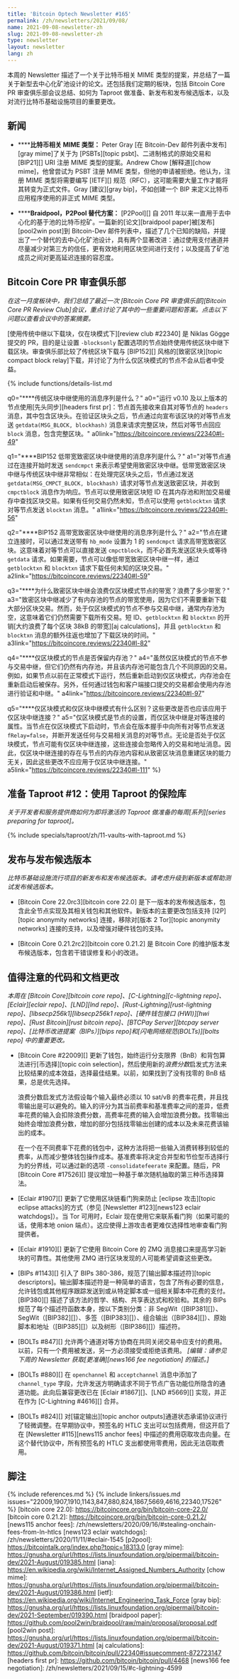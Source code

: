 ```yaml
---
title: 'Bitcoin Optech Newsletter #165'
permalink: /zh/newsletters/2021/09/08/
name: 2021-09-08-newsletter-zh
slug: 2021-09-08-newsletter-zh
type: newsletter
layout: newsletter
lang: zh
---
```

本周的 Newsletter 描述了一个关于比特币相关 MIME 类型的提案，并总结了一篇关于新型去中心化矿池设计的论文。还包括我们定期的板块，包括 Bitcoin Core PR 审查俱乐部会议总结、如何为 Taproot 做准备、新发布和发布候选版本，以及对流行比特币基础设施项目的重要更改。

## 新闻

- **<!--bitcoin-related-mime-types-->****比特币相关 MIME 类型：** Peter Gray [在 Bitcoin-Dev 邮件列表中发布][gray mime]了关于为 [PSBTs][topic psbt]、二进制格式的原始交易和 [BIP21][] URI 注册 MIME 类型的提案。Andrew Chow [解释道][chow mime]，他曾尝试为 PSBT 注册 MIME 类型，但他的申请被拒绝。他认为，注册 MIME 类型将需要编写 [IETF][] 规范（RFC），这可能需要大量工作才能将其转变为正式文件。Gray [建议][gray bip]，不如创建一个 BIP 来定义比特币应用程序使用的非正式 MIME 类型。

- **<!--braidpool-a-p2pool-alternative-->****Braidpool，P2Pool 替代方案：** [P2Pool][] 自 2011 年以来一直用于去中心化的基于池的比特币挖矿。一篇新的[论文][braidpool paper]被[发布][pool2win post]到 Bitcoin-Dev 邮件列表中，描述了几个已知的缺陷，并提出了一个替代的去中心化矿池设计，具有两个显著改进：通过使用支付通道并尽量减少对第三方的信任，更有效地利用区块空间进行支付；以及提高了矿池成员之间对更高延迟连接的容忍度。

## Bitcoin Core PR 审查俱乐部

*在这一月度板块中，我们总结了最近一次 [Bitcoin Core PR 审查俱乐部][Bitcoin Core PR Review Club]会议，重点讨论了其中的一些重要问题和答案。点击以下问题以查看会议中的答案摘要。*

[使用传统中继以下载块，仅在块模式下][review club #22340] 是 Niklas Gögge 提交的 PR，目的是让设置 `-blocksonly` 配置选项的节点始终使用传统区块中继下载区块。审查俱乐部比较了传统区块下载与 [BIP152][] 风格的[致密区块][topic compact block relay]下载，并讨论了为什么仅区块模式的节点不会从后者中受益。

{% include functions/details-list.md

  q0="**<!--q0-->**传统区块中继使用的消息序列是什么？"
  a0="运行 v0.10 及以上版本的节点使用[先头同步][headers first pr]：节点首先接收来自其对等节点的 `headers` 消息，其中包含区块头。在验证区块头之后，节点通过向宣布该区块的对等节点发送 `getdata(MSG_BLOCK, blockhash)` 消息来请求完整区块，然后对等节点回应 `block` 消息，包含完整区块。"
  a0link="https://bitcoincore.reviews/22340#l-49"

  q1="**<!--q1-->**BIP152 低带宽致密区块中继使用的消息序列是什么？"
  a1="对等节点通过在连接开始时发送 `sendcmpct` 来表示希望使用致密区块中继。低带宽致密区块中继与传统区块中继非常相似：在处理完区块头之后，节点通过发送 `getdata(MSG_CMPCT_BLOCK, blockhash)` 请求对等节点发送致密区块，并收到 `cmpctblock` 消息作为响应。节点可以使用致密区块短 ID 在其内存池和附加交易缓存中查找区块交易。如果有任何交易仍然未知，节点可以使用 `getblocktxn` 请求对等节点发送 `blocktxn` 消息。"
  a1link="https://bitcoincore.reviews/22340#l-56"

  q2="**<!--q2-->**BIP152 高带宽致密区块中继使用的消息序列是什么？"
  a2="节点在建立连接时，可以通过发送带有 `hb_mode` 设置为 1 的 `sendcmpct` 请求高带宽致密区块。这意味着对等节点可以直接发送 `cmpctblock`，而不必首先发送区块头或等待 `getdata` 请求。如果需要，节点可以像低带宽致密区块中继一样，通过 `getblocktxn` 和 `blocktxn` 请求下载任何未知的区块交易。"
  a2link="https://bitcoincore.reviews/22340#l-59"

  q3="**<!--q3-->**为什么致密区块中继会浪费仅区块模式节点的带宽？浪费了多少带宽？"
  a3="致密区块中继减少了有内存池的节点的带宽使用，因为它们不需要重新下载大部分区块交易。然而，处于仅区块模式的节点不参与交易中继，通常内存池为空，这意味着它们仍然需要下载所有交易。短 ID、`getblocktxn` 和 `blocktxn` 的开销[大约浪费了每个区块 38kB 的带宽][aj calculations]，并且 `getblocktxn` 和 `blocktxn` 消息的额外往返也增加了下载区块的时间。"
  a3link="https://bitcoincore.reviews/22340#l-82"

  q4="**<!--q4-->**仅区块模式的节点是否保留内存池？"
  a4="虽然仅区块模式的节点不参与交易中继，但它们仍然有内存池，并且该内存池可能包含几个不同原因的交易。例如，如果节点以前在正常模式下运行，然后重新启动到仅区块模式，内存池会在重新启动后被保存。另外，任何通过钱包和客户端接口提交的交易都会使用内存池进行验证和中继。"
  a4link="https://bitcoincore.reviews/22340#l-97"

  q5="**<!--q5-->**仅区块模式和仅区块中继模式有什么区别？这些更改是否也应该应用于仅区块中继连接？"
  a5="仅区块模式是节点的设置，而仅区块中继是对等连接的属性。当节点在仅区块模式下启动时，节点会在版本握手中向所有对等节点发送 `fRelay=false`，并断开发送任何与交易相关消息的对等节点。无论是否处于仅区块模式，节点可能有仅区块中继连接，这些连接会忽略传入的交易和地址消息。因此，仅区块中继连接的存在与节点的内存池内容和从致密区块消息重建区块的能力无关，因此这些更改不应应用于仅区块中继连接。"
  a5link="https://bitcoincore.reviews/22340#l-111"
%}

## 准备 Taproot #12：使用 Taproot 的保险库

*关于开发者和服务提供商如何为即将激活的 Taproot 做准备的每周[系列][series preparing for taproot]。*

{% include specials/taproot/zh/11-vaults-with-taproot.md %}

## 发布与发布候选版本

*比特币基础设施流行项目的新发布和发布候选版本。请考虑升级到新版本或帮助测试发布候选版本。*

- [Bitcoin Core 22.0rc3][bitcoin core 22.0] 是下一版本的发布候选版本，包含此全节点实现及其相关钱包和其他软件。新版本的主要更改包括支持 [I2P][topic anonymity networks] 连接，移除对[版本 2 Tor][topic anonymity networks] 连接的支持，以及增强对硬件钱包的支持。

- [Bitcoin Core 0.21.2rc2][bitcoin core 0.21.2] 是 Bitcoin Core 的维护版本发布候选版本，包含若干错误修复和小的改进。

## 值得注意的代码和文档更改

*本周在 [Bitcoin Core][bitcoin core repo]、[C-Lightning][c-lightning repo]、[Eclair][eclair repo]、[LND][lnd repo]、[Rust-Lightning][rust-lightning repo]、[libsecp256k1][libsecp256k1 repo]、[硬件钱包接口 (HWI)][hwi repo]、[Rust Bitcoin][rust bitcoin repo]、[BTCPay Server][btcpay server repo]、[比特币改进提案（BIPs）][bips repo]和[闪电网络规范(BOLTs)][bolts repo] 中的重要更改。*

- [Bitcoin Core #22009][] 更新了钱包，始终运行分支限界（BnB）和背包算法进行[币选择][topic coin selection]，然后使用新的*浪费分数*启发式方法来比较结果的成本效益，选择最佳结果。以前，如果找到了没有找零的 BnB 结果，总是优先选择。

  浪费分数启发式方法假设每个输入最终必须以 10 sat/vB 的费率花费，并且找零输出是可以避免的。输入的评分为其当前费率和基准费率之间的差异，低费率花费的输入会扣除浪费分数，高费率花费的输入会增加浪费分数。找零输出始终会增加浪费分数，增加的部分包括找零输出创建的成本以及未来花费该输出的成本。

  在一个在不同费率下花费的钱包中，这种方法将把一些输入消费转移到较低的费率，从而减少整体钱包操作成本。基准费率将决定合并型和节俭型币选择行为的分界线，可以通过新的选项 `-consolidatefeerate` 来配置。随后，PR [Bitcoin Core #17526][] 提议增加一种基于单次随机抽取的第三种币选择算法。

- [Eclair #1907][] 更新了它使用区块链看门狗来防止 [eclipse 攻击][topic eclipse attacks]的方式（参见 [Newsletter #123][news123 eclair watchdogs]）。当 Tor 可用时，Eclair 现在使用它来联系看门狗（如果可能的话，使用本地 onion 端点）。这应使得上游攻击者更难仅选择性地审查看门狗提供者。

- [Eclair #1910][] 更新了它使用 Bitcoin Core 的 ZMQ 消息接口来提高学习新块的可靠性。其他使用 ZMQ 进行区块发现的人可能希望调查这些更改。

- [BIPs #1143][] 引入了 BIPs 380-386，规范了[输出脚本描述符][topic descriptors]。输出脚本描述符是一种简单的语言，包含了所有必要的信息，允许钱包或其他程序跟踪发送到或从特定脚本或一组相关脚本中花费的支付。 [BIP380][] 描述了该方法的哲学、结构、共享表达式和校验和。其余的 BIPs 规范了每个描述符函数本身，按以下类别分类：非 SegWit（[BIP381][]）、SegWit（[BIP382][]）、多签（[BIP383][]）、组合输出（[BIP384][]）、原始脚本和地址（[BIP385][]）以及树形（[BIP386][]）描述符。

- [BOLTs #847][] 允许两个通道对等方协商在共同关闭交易中应支付的费用。以前，只有一个费用被发送，另一方必须接受或拒绝该费用。 *[编辑：请参见下周的 Newsletter 获取[更准确][news166 fee negotiation] 的描述。]*

- [BOLTs #880][] 在 `openchannel` 和 `acceptchannel` 消息中添加了 `channel_type` 字段，允许发送方明确请求不同于节点广告功能位所隐含的通道功能。此向后兼容更改已在 [Eclair #1867][]、[LND #5669][] 实现，并正在作为 [C-Lightning #4616][] 合并。

- [BOLTs #824][] 对[锚定输出][topic anchor outputs]通道状态承诺协议进行了轻微调整。在早期协议中，预签名的 HTLC 支出可以包括费用，但这开启了在 [Newsletter #115][news115 anchor fees] 中描述的费用窃取攻击向量。在这个替代协议中，所有预签名的 HTLC 支出都使用零费用，因此无法窃取费用。

## 脚注

{% include references.md %}
{% include linkers/issues.md issues="22009,1907,1910,1143,847,880,824,1867,5669,4616,22340,17526" %}
[bitcoin core 22.0]: https://bitcoincore.org/bin/bitcoin-core-22.0/
[bitcoin core 0.21.2]: https://bitcoincore.org/bin/bitcoin-core-0.21.2/
[news115 anchor fees]: /zh/newsletters/2020/09/16/#stealing-onchain-fees-from-ln-htlcs
[news123 eclair watchdogs]: /zh/newsletters/2020/11/11/#eclair-1545
[p2pool]: https://bitcointalk.org/index.php?topic=18313.0
[gray mime]: https://gnusha.org/url/https://lists.linuxfoundation.org/pipermail/bitcoin-dev/2021-August/019385.html
[iana]: https://en.wikipedia.org/wiki/Internet_Assigned_Numbers_Authority
[chow mime]: https://gnusha.org/url/https://lists.linuxfoundation.org/pipermail/bitcoin-dev/2021-August/019386.html
[ietf]: https://en.wikipedia.org/wiki/Internet_Engineering_Task_Force
[gray bip]: https://gnusha.org/url/https://lists.linuxfoundation.org/pipermail/bitcoin-dev/2021-September/019390.html
[braidpool paper]: https://github.com/pool2win/braidpool/raw/main/proposal/proposal.pdf
[pool2win post]: https://gnusha.org/url/https://lists.linuxfoundation.org/pipermail/bitcoin-dev/2021-August/019371.html
[aj calculations]: https://github.com/bitcoin/bitcoin/pull/22340#issuecomment-872723147
[headers first pr]: https://github.com/bitcoin/bitcoin/pull/4468
[news166 fee negotiation]: /zh/newsletters/2021/09/15/#c-lightning-4599
